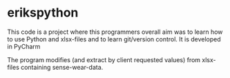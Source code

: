 # erikspython
This code is a project where this programmers  overall aim was to learn how to use Python and xlsx-files and to learn git/version control. 
It is developed in PyCharm

The program modifies (and extract by client requested values) from  xlsx-files containing sense-wear-data.
